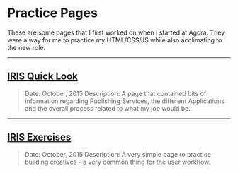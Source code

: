 # Practice Pages

These are some pages that I first worked on when I started at Agora. 
They were a way for me to practice my HTML/CSS/JS while also acclimating to the new role.


----
## [IRIS Quick Look](https://dejai.github.io/iris_bros/practice/iris_quicklook.html)
> Date: October, 2015
> Description: A page that contained bits of information regarding Publishing Services, the different Applications and the overall process related to what my job would be.

----

## [IRIS Exercises](https://dejai.github.io/iris_bros/practice/iris_exercises.html)
> Date: October, 2015
> Description: A very simple page to practice building creatives - a very common thing for the user workflow.

